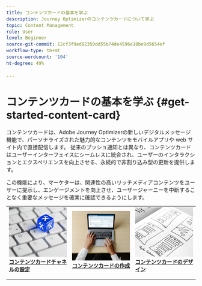 ```yaml
---
title: コンテンツカードの基本を学ぶ
description: Journey Optimizerのコンテンツカードについて学ぶ
topic: Content Management
role: User
level: Beginner
source-git-commit: 12cf3f9ed82350dd55b74de4596e10be9d5654ef
workflow-type: tm+mt
source-wordcount: '104'
ht-degree: 49%

---
```


# コンテンツカードの基本を学ぶ {#get-started-content-card}

コンテンツカードは、Adobe Journey Optimizerの新しいデジタルメッセージ機能で、パーソナライズされた魅力的なコンテンツをモバイルアプリや web サイト内で直接配信します。 従来のプッシュ通知とは異なり、コンテンツカードはユーザーインターフェイスにシームレスに統合され、ユーザーのインタラクションとエクスペリエンスを向上させる、永続的で非割り込み型の更新を提供します。

この機能により、マーケターは、関連性の高いリッチメディアコンテンツをユーザーに提示し、エンゲージメントを向上させ、ユーザージャーニーを中断することなく重要なメッセージを確実に確認できるようにします。

<table style="table-layout:fixed"><tr style="border: 0;">
<td>
<a href="content-card-configuration.md">
<img alt="リード" src="../assets/do-not-localize/sms-config.jpg">
</a>
<div><a href="content-card-configuration.md"><strong> コンテンツカードチャネルの設定 </strong>
</div>
<p>
</td>
<td>
<a href="create-content-card.md">
<img alt="低頻度" src="../assets/do-not-localize/sms-create.jpeg">
</a>
<div>
<a href="create-content-card.md"><strong> コンテンツカードの作成 </strong></a>
</div>
<p></td>
<td>
<a href="design-content-card.md">
<img alt="検証" src="../assets/do-not-localize/web-design.jpg">
</a>
<div>
<a href="design-content-card.md"><strong> コンテンツカードのデザイン </strong></a>
</div>
<p>
</td>
</tr></table>


